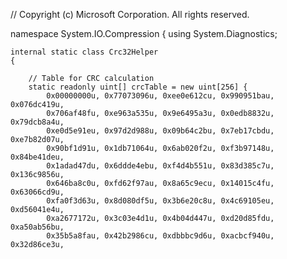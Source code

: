﻿//   Copyright (c) Microsoft Corporation.  All rights reserved.

namespace System.IO.Compression
{
    using System.Diagnostics;


    internal static class Crc32Helper
    {

        // Table for CRC calculation
        static readonly uint[] crcTable = new uint[256] {  
            0x00000000u, 0x77073096u, 0xee0e612cu, 0x990951bau, 0x076dc419u,
            0x706af48fu, 0xe963a535u, 0x9e6495a3u, 0x0edb8832u, 0x79dcb8a4u,
            0xe0d5e91eu, 0x97d2d988u, 0x09b64c2bu, 0x7eb17cbdu, 0xe7b82d07u,
            0x90bf1d91u, 0x1db71064u, 0x6ab020f2u, 0xf3b97148u, 0x84be41deu,
            0x1adad47du, 0x6ddde4ebu, 0xf4d4b551u, 0x83d385c7u, 0x136c9856u,
            0x646ba8c0u, 0xfd62f97au, 0x8a65c9ecu, 0x14015c4fu, 0x63066cd9u,
            0xfa0f3d63u, 0x8d080df5u, 0x3b6e20c8u, 0x4c69105eu, 0xd56041e4u,
            0xa2677172u, 0x3c03e4d1u, 0x4b04d447u, 0xd20d85fdu, 0xa50ab56bu,
            0x35b5a8fau, 0x42b2986cu, 0xdbbbc9d6u, 0xacbcf940u, 0x32d86ce3u,
